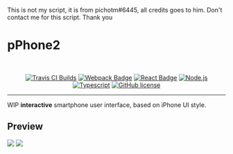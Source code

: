 This is not my script, it is from pichotm#6445, all credits goes to him. Don't contact me for this script. Thank you

# pPhone2
<br/>

<p align="center">
  <a href="https://travis-ci.com/PichotM/pPhone2/"><img src="https://travis-ci.com/PichotM/pPhone2.svg?branch=master" alt="Travis CI Builds"></a>
  <a href="#"><img src="https://cdn.rawgit.com/aleen42/badges/master/src/webpack.svg" alt="Webpack Badge"></a>
  <a href="#"><img src="https://cdn.rawgit.com/aleen42/badges/master/src/react.svg" alt="React Badge"></a>
  <a href="#"><img src="https://cdn.rawgit.com/aleen42/badges/master/src/node.svg" alt="Node.js"></a>
  <a href="#"><img src="https://cdn.rawgit.com/aleen42/badges/master/src/typescript.svg" alt="Typescript"></a>
  <a href="#"><img src="https://img.shields.io/badge/license-MIT-blue.svg" alt="GitHub license"></a>
</p>

----

WIP **interactive** smartphone user interface, based on iPhone UI style.

## Preview

![](https://i.imgur.com/k6BJtj2.png)
![](https://i.imgur.com/DicKs1B.png)
